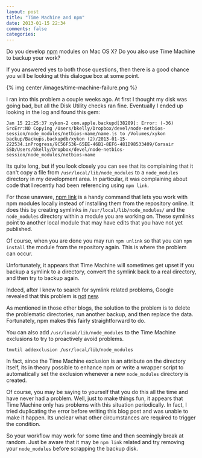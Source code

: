 ```yaml
---
layout: post
title: "Time Machine and npm"
date: 2013-01-15 22:34
comments: false
categories: 
---
```


Do you develop [npm][] modules on Mac OS X?  Do you also use Time Machine to
backup your work?

[npm]: http://npmjs.org

If you answered yes to both those questions, then there is a good chance you
will be looking at this dialogue box at some point.

{% img center /images/time-machine-failure.png %}

<!-- more -->

I ran into this problem a couple weeks ago.  At first I thought my disk was
going bad, but all the Disk Utility checks ran fine.  Eventually I ended up
looking in the log and found this gem:

    Jan 15 22:25:37 xykon-2 com.apple.backupd[38289]: Error: (-36) SrcErr:NO Copying /Users/bkelly/Dropbox/devel/node-netbios-session/node_modules/netbios-name/name.js to /Volumes/xykon backup/Backups.backupdb/xykon (2)/2013-01-15-222534.inProgress/9C56F536-65EE-46B1-8EF6-481D98533409/Corsair SSD/Users/bkelly/Dropbox/devel/node-netbios-session/node_modules/netbios-name

Its quite long, but if you look closely you can see that its complaining
that it can't copy a file from `/usr/local/lib/node_modules` to a
`node_modules` directory in my development area.  In particular, it was
complaining about code that I recently had been referencing using `npm link`.

For those unaware, [npm link][] is a handy command that lets you work with
npm modules locally instead of installing them from the repository online.
It does this by creating symlinks in `/usr/local/lib/node_modules/`
and the `node_modules` directory within a module you are working on.  These
symlinks point to another local module that may have edits that you have not
yet published.

[npm link]: https://npmjs.org/doc/link.html

Of course, when you are done you may run `npm unlink` so that you can
`npm install` the module from the repository again.  This is where the
problem can occur.

Unfortunately, it appears that Time Machine will sometimes get upset if you
backup a symlink to a directory, convert the symlink back to a real directory,
and then try to backup again.

Indeed, after I knew to search for symlink related problems, Google revealed
that this problem is [not][] [new][].

[not]: http://www.machwerx.com/2012/04/01/time-machine-and-symlinks/
[new]: http://regex.info/blog/2012-11-20/2144

As mentioned in those other blogs, the solution to the problem is to delete
the problematic directories, run another backup, and then replace the data.
Fortunately, npm makes this fairly straightforward to do.

You can also add `/usr/local/lib/node_modules` to the Time Machine exclusions
to try to proactively avoid problems.

    tmutil addexclusion /usr/local/lib/node_modules

In fact, since the Time Machine exclusion is an attribute on the directory
itself, its in theory possible to enhance npm or write a wrapper script to
automatically set the exclusion whenever a new `node_modules` directory is
created.

Of course, you may be saying to yourself that you do this all the time and
have never had a problem.  Well, just to make things fun, it appears that Time
Machine only has problems with this situation periodically.  In fact, I tried
duplicating the error before writing this blog post and was unable to make it
happen.  Its unclear what other circumstances are required to trigger the
condition.

So your workflow may work for some time and then seemingly break at random.
Just be aware that it may be `npm link` related and try removing your
`node_modules` before scrapping the backup disk.
